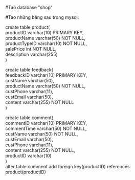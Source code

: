 #Tạo database "shop"

#Tạo những bảng sau trong mysql:

create table product(<br>
  productID varchar(10) PRIMARY KEY,<br>
  productName varchar(50) NOT NULL,<br>
  productTypeID varchar(10) NOT NULL,<br>
  salePrice int NOT NULL,<br>
  description varchar(255)<br>
)

create table feedback(<br>
  feedbackID varchar(10) PRIMARY KEY,<br>
  custName varchar(50),<br>
  productName varchar(50) NOT NULL,<br>
  custPhone varchar(11),<br>
  custEmail varchar(50),<br>
  content varchar(255) NOT NULL<br>
)

create table comment(<br>
  commentID varchar(10) PRIMARY KEY,<br>
  commentTime varchar(50) NOT NULL,<br>
  custName varchar(50) NOT NULL,<br>
  custEmail varchar(50),<br>
  custPhone varchar(11),<br>
  content varchar(255) NOT NULL,<br>
  productID varchar(10)<br>
)<br>
alter table comment add foreign key(productID) references product(productID)
